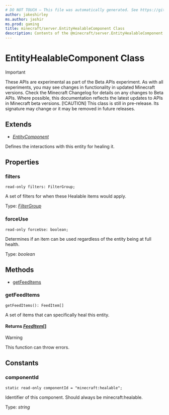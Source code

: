 ```yaml
---
# DO NOT TOUCH — This file was automatically generated. See https://github.com/mojang/minecraftapidocsgenerator to modify descriptions, examples, etc.
author: jakeshirley
ms.author: jashir
ms.prod: gaming
title: minecraft/server.EntityHealableComponent Class
description: Contents of the @minecraft/server.EntityHealableComponent class.
---
```

# EntityHealableComponent Class
>[!IMPORTANT]
>These APIs are experimental as part of the Beta APIs experiment. As with all experiments, you may see changes in functionality in updated Minecraft versions. Check the Minecraft Changelog for details on any changes to Beta APIs. Where possible, this documentation reflects the latest updates to APIs in Minecraft beta versions.
> [!CAUTION]
> This class is still in pre-release.  Its signature may change or it may be removed in future releases.

## Extends
- [*EntityComponent*](EntityComponent.md)

Defines the interactions with this entity for healing it.

## Properties

### **filters**
`read-only filters: FilterGroup;`

A set of filters for when these Healable items would apply.

Type: [*FilterGroup*](FilterGroup.md)

### **forceUse**
`read-only forceUse: boolean;`

Determines if an item can be used regardless of the entity being at full health.

Type: *boolean*

## Methods
- [getFeedItems](#getfeeditems)

### **getFeedItems**
`
getFeedItems(): FeedItem[]
`

A set of items that can specifically heal this entity.

#### **Returns** [*FeedItem*](FeedItem.md)[]

> [!WARNING]
> This function can throw errors.

## Constants

### **componentId**
`static read-only componentId = "minecraft:healable";`

Identifier of this component. Should always be minecraft:healable.

Type: *string*
